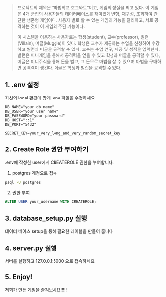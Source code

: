 >프로젝트의 제목은 “마법학교 호그와트”이고, 게임의 성질을 띄고 있다.
>이 게임은 4개 군집의 사용자들의 데이터베이스를 재미있게 변형, 재구성, 조회하여 간단한 생존형 게임이다.
>사용자 별로 할 수 있는 게임과 기능을 달리하고, 서로 공격하는 것이 이 게임의 주된 기능이다.
>
>이 시스템을 이용하는 사용자로는 학생(student), 교수(professor), 빌런(Villain), 머글(Muggle)이 있다.
>학생은 교수가 제공하는 수업을 신청하여 수강하고 빌런과 머글을 공격할 수 있다. 
>교수는 수업 연구, 제공 및 성적을 입력한다. 
>발런은 미니게임을 통해서 공격력을 얻을 수 있고 학생과 머글을 공격할 수 있다, 
>머글은 미니주식을 통해 돈을 벌고, 그 돈으로 마법을 살 수 있으며 마법을 구매하면 공격력이 생긴다. 머글은 학생과 빌런을 공격할 수 있다.

## 1. .env 설정
자신의 local 환경에 맞게 .env 파일을 수정하세요
```dotenv
DB_NAME="your db name"
DB_USER="your user name"
DB_PASSWORD="your passward"
DB_HOST="::1"
DB_PORT="5432"

SECRET_KEY=your_very_long_and_very_random_secret_key
```

## 2. Create Role 권한 부여하기
.env에 작성한 user에게 CREATEROLE 권한을 부여합니다.

1. postgres 계정으로 접속
```bash
psql -U postgres
```

2. 권한 부여
```SQL
ALTER USER your_username WITH CREATEROLE;
```

## 3. database_setup.py 실행
데이터 베이스 setup을 통해 필요한 테이블을 만들어 줍니다

## 4. server.py 실행
서버를 실행하고 127.0.0.1:5000 으로 접속하세요

## 5. Enjoy!
저희가 만든 게임을 즐겨보세요!!!!!
